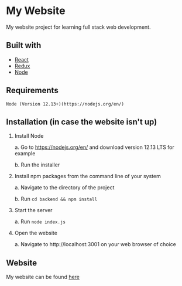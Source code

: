 # My Website

My website project for learning full stack web development.

## Built with
- [React](https://reactjs.org/)
- [Redux](https://redux.js.org/)
- [Node](https://nodejs.org/en/)
## Requirements
    Node (Version 12.13+)(https://nodejs.org/en/)
## Installation (in case the website isn't up)
1. Install Node

    a. Go to https://nodejs.org/en/ and download version 12.13 LTS for example
  
    b. Run the installer
  
2. Install npm packages from the command line of your system

    a. Navigate to the directory of the project
  
    b. Run `cd backend && npm install`
  
3. Start the server

    a. Run `node index.js`
  
4. Open the website

    a. Navigate to http://localhost:3001 on your web browser of choice
    
## Website
My website can be found [here](http://www.mickeenberg.com/)
